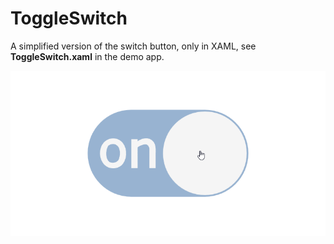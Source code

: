 # ToggleSwitch
A simplified version of the switch button, only in XAML, see **ToggleSwitch.xaml** in the demo app.

![A simplified version of switch button, only in XAML](switch.gif)  
